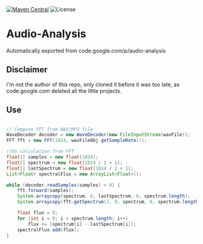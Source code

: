 [![Maven Central](https://img.shields.io/maven-central/v/com.github.klemek/audio-analysis.svg)](https://search.maven.org/search?q=g:%22com.github.klemek%22%20AND%20a:%22audio-analysis%22)
![License](https://img.shields.io/github/license/Klemek/Audio-Analysis.svg)

# Audio-Analysis
Automatically exported from code.google.com/p/audio-analysis

## Disclaimer
I'm not the author of this repo, only cloned it before it was too late, as code.google.com deleted all the little projects.

## Use

```java

// Compute FFT from WAV/MP3 file
WaveDecoder decoder = new WaveDecoder(new FileInputStream(wavFile));
FFT fft = new FFT(1024, wavFileObj.getSampleRate());

//Do calculation from FFT
float[] samples = new float[1024];
float[] spectrum = new float[1024 / 2 + 1];
float[] lastSpectrum = new float[1024 / 2 + 1];
List<Float> spectralFlux = new ArrayList<Float>();

while (decoder.readSamples(samples) > 0) {
    fft.forward(samples);
    System.arraycopy(spectrum, 0, lastSpectrum, 0, spectrum.length);
    System.arraycopy(fft.getSpectrum(), 0, spectrum, 0, spectrum.length);

    float flux = 0;
    for (int i = 0; i < spectrum.length; i++)
        flux += (spectrum[i] - lastSpectrum[i]);
    spectralFlux.add(flux);
}
```